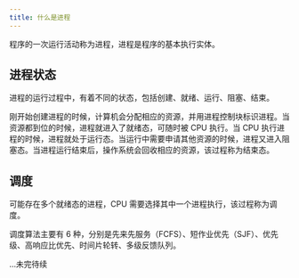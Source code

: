 ```yaml
---
title: 什么是进程
---
```


程序的一次运行活动称为进程，进程是程序的基本执行实体。

## 进程状态

进程的运行过程中，有着不同的状态，包括创建、就绪、运行、阻塞、结束。

刚开始创建进程的时候，计算机会分配相应的资源，并用进程控制块标识进程。当资源都到位的时候，进程就进入了就绪态，可随时被 CPU 执行。当 CPU 执行进程的时候，进程就处于运行态。当运行中需要申请其他资源的时候，进程又进入阻塞态。当进程运行结束后，操作系统会回收相应的资源，该过程称为结束态。

## 调度

可能存在多个就绪态的进程，CPU 需要选择其中一个进程执行，该过程称为调度。

调度算法主要有 6 种，分别是先来先服务（FCFS）、短作业优先（SJF）、优先级、高响应比优先、时间片轮转、多级反馈队列。

...未完待续